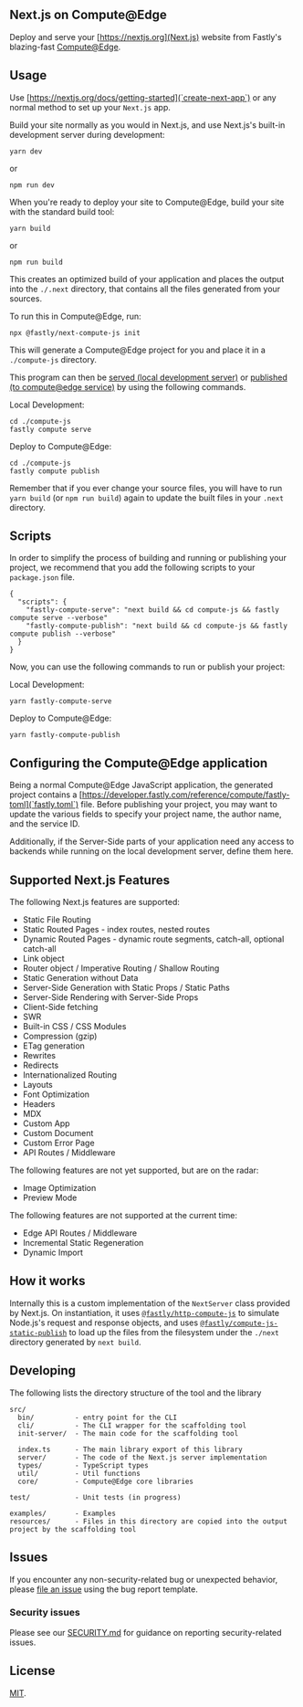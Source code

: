 ## Next.js on Compute@Edge

Deploy and serve your [https://nextjs.org](Next.js) website from Fastly's blazing-fast [Compute@Edge](https://developer.fastly.com/learning/compute/).

## Usage

Use [https://nextjs.org/docs/getting-started](`create-next-app`) or any normal method to set up your `Next.js` app.

Build your site normally as you would in Next.js, and use Next.js's built-in development server during
development:

```shell
yarn dev
```

or

```shell
npm run dev
```

When you're ready to deploy your site to Compute@Edge, build your site with the standard build tool:

```shell
yarn build
```

or

```shell
npm run build
````

This creates an optimized build of your application and places the output into the `./.next` directory,
that contains all the files generated from your sources.

To run this in Compute@Edge, run:

```shell
npx @fastly/next-compute-js init
```

This will generate a Compute@Edge project for you and place it in a `./compute-js` directory.

This program can then be [served (local development server)](https://developer.fastly.com/learning/compute/testing/#running-a-local-testing-server)
or [published (to compute@edge service)](https://developer.fastly.com/learning/compute/#deploy-the-project-to-a-new-fastly-service) by using the following commands.

Local Development:
```shell
cd ./compute-js
fastly compute serve
```

Deploy to Compute@Edge:
```shell
cd ./compute-js
fastly compute publish
```

Remember that if you ever change your source files, you will have to run `yarn build` (or `npm run build`) again to
update the built files in your `.next` directory.

## Scripts

In order to simplify the process of building and running or publishing your project, we recommend
that you add the following scripts to your `package.json` file.

```
{
  "scripts": {
    "fastly-compute-serve": "next build && cd compute-js && fastly compute serve --verbose"
    "fastly-compute-publish": "next build && cd compute-js && fastly compute publish --verbose"
  }
}
```

Now, you can use the following commands to run or publish your project:

Local Development:
```shell
yarn fastly-compute-serve
```

Deploy to Compute@Edge:
```shell
yarn fastly-compute-publish
```

## Configuring the Compute@Edge application

Being a normal Compute@Edge JavaScript application, the generated project contains a
[https://developer.fastly.com/reference/compute/fastly-toml](`fastly.toml`) file.
Before publishing your project, you may want to update the various fields to specify
your project name, the author name, and the service ID.

Additionally, if the Server-Side parts of your application need any access to backends
while running on the local development server, define them here.

## Supported Next.js Features

The following Next.js features are supported:

* Static File Routing
* Static Routed Pages - index routes, nested routes
* Dynamic Routed Pages - dynamic route segments, catch-all, optional catch-all
* Link object
* Router object / Imperative Routing / Shallow Routing
* Static Generation without Data
* Server-Side Generation with Static Props / Static Paths
* Server-Side Rendering with Server-Side Props
* Client-Side fetching
* SWR
* Built-in CSS / CSS Modules
* Compression (gzip)
* ETag generation
* Rewrites
* Redirects
* Internationalized Routing
* Layouts
* Font Optimization
* Headers
* MDX
* Custom App
* Custom Document
* Custom Error Page
* API Routes / Middleware

The following features are not yet supported, but are on the radar:

* Image Optimization
* Preview Mode

The following features are not supported at the current time:

* Edge API Routes / Middleware
* Incremental Static Regeneration
* Dynamic Import

## How it works

Internally this is a custom implementation of the `NextServer` class provided by Next.js.
On instantiation, it uses [`@fastly/http-compute-js`](https://github.com/fastly/http-compute-js) to simulate Node.js's
request and response objects, and uses [`@fastly/compute-js-static-publish`](https://github.com/fastly/compute-js-static-publish)
to load up the files from the filesystem under the `./next` directory generated by `next build`. 

## Developing

The following lists the directory structure of the tool and the library

```
src/
  bin/          - entry point for the CLI
  cli/          - The CLI wrapper for the scaffolding tool
  init-server/  - The main code for the scaffolding tool

  index.ts      - The main library export of this library
  server/       - The code of the Next.js server implementation
  types/        - TypeScript types
  util/         - Util functions
  core/         - Compute@Edge core libraries

test/           - Unit tests (in progress)

examples/       - Examples
resources/      - Files in this directory are copied into the output project by the scaffolding tool   
```

## Issues

If you encounter any non-security-related bug or unexpected behavior, please [file an issue][bug]
using the bug report template.

[bug]: https://github.com/fastly/next-compute-js/issues/new?labels=bug

### Security issues

Please see our [SECURITY.md](./SECURITY.md) for guidance on reporting security-related issues.

## License

[MIT](./LICENSE).
